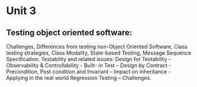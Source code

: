 # Unit 3
## Testing object oriented software: 
Challenges, Differences from testing non-Object Oriented Software, Class testing strategies, Class Modality, State-based Testing, Message Sequence Specification. Testability and related issues: Design for Testability - Observability & Controllability - Built- in Test – Design by Contract - Precondition, Post condition and Invariant - Impact on inheritance - Applying in the real world Regression Testing – Challenges.